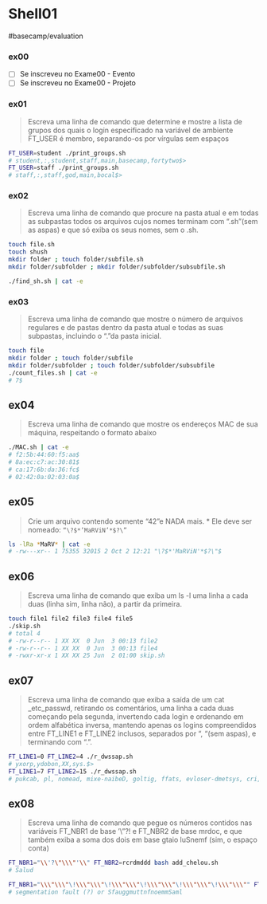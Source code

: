 # Shell01
#basecamp/evaluation

### ex00
- [ ] Se inscreveu no Exame00 - Evento
- [ ] Se inscreveu no Exame00 - Projeto

### ex01
> Escreva uma linha de comando que determine e mostre a lista de grupos dos quais o login especificado na variável de ambiente FT_USER é membro, separando-os por vírgulas sem espaços  

```sh
FT_USER=student ./print_groups.sh
# student,:,student,staff,main,basecamp,fortytwo$>
FT_USER=staff ./print_groups.sh
# staff,:,staff,god,main,bocal$>
```

### ex02
> Escreva uma linha de comando que procure na pasta atual e em todas as subpastas todos os arquivos cujos nomes terminam com “.sh”(sem as aspas) e que só exiba os seus nomes, sem o .sh.  

```sh
touch file.sh
touch shush
mkdir folder ; touch folder/subfile.sh
mkdir folder/subfolder ; mkdir folder/subfolder/subsubfile.sh

./find_sh.sh | cat -e
```

### ex03
> Escreva uma linha de comando que mostre o número de arquivos regulares e de pastas dentro da pasta atual e todas as suas subpastas, incluindo o “.”da pasta inicial.  

```sh
touch file
mkdir folder ; touch folder/subfile
mkdir folder/subfolder ; touch folder/subfolder/subsubfile
./count_files.sh | cat -e
# 7$
```

## ex04
> Escreva uma linha de comando que mostre os endereços MAC de sua máquina, respeitando o formato abaixo  
```sh
./MAC.sh | cat -e
# f2:5b:44:60:f5:aa$
# 8a:ec:c7:ac:30:81$
# ca:17:6b:da:36:fc$
# 02:42:0a:02:03:0a$
```

## ex05
> Crie um arquivo contendo somente “42”e NADA mais. * Ele deve ser nomeado: `“\?$*’MaRViN’*$?\”`  
```sh
ls -lRa *MaRV* | cat -e
# -rw---xr-- 1 75355 32015 2 Oct 2 12:21 "\?$*'MaRViN'*$?\"$
```

## ex06
> Escreva uma linha de comando que exiba um ls -l uma linha a cada duas (linha sim, linha não), a partir da primeira.  
```sh
touch file1 file2 file3 file4 file5
./skip.sh 
# total 4
# -rw-r--r-- 1 XX XX  0 Jun  3 00:13 file2
# -rw-r--r-- 1 XX XX  0 Jun  3 00:13 file4
# -rwxr-xr-x 1 XX XX 25 Jun  2 01:00 skip.sh
```

## ex07
> Escreva uma linha de comando que exiba a saída de um cat _etc_passwd, retirando os comentários, uma linha a cada duas começando pela segunda, invertendo cada login e ordenando em ordem alfabética inversa, mantendo apenas os logins compreendidos entre FT_LINE1 e FT_LINE2 inclusos, separados por “, “(sem aspas), e terminando com “.”.  
```sh
FT_LINE1=0 FT_LINE2=4 ./r_dwssap.sh
# yxorp,ydobon,XX,sys.$>
FT_LINE1=7 FT_LINE2=15 ./r_dwssap.sh
# pukcab, pl, nomead, mixe-naibeD, goltig, ffats, evloser-dmetsys, cri, cnysemit-dmetsys.$>
```

## ex08
> Escreva uma linha de comando que pegue os números contidos nas variáveis FT_NBR1 de base ’\”?! e FT_NBR2 de base mrdoc, e que também exiba a soma dos dois em base gtaio luSnemf (sim, o espaço conta)  
```sh
FT_NBR1="\\'?\"\\\"'\\" FT_NBR2=rcrdmddd bash add_chelou.sh
# Salud

FT_NBR1="\\\"\\\"\!\\\"\\\"\!\\\"\\\"\!\\\"\\\"\!\\\"\\\"\!\\\"\\\"" FT_NBR2=dcrcmcmooododmrrrmorcmcrmomo bash add_chelou.sh
# segmentation fault (?) or SfauggmuttnfnoemmSaml
```

